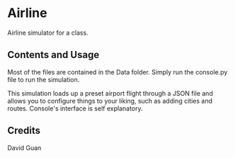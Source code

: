 # Airline

Airline simulator for a class. 

## Contents and Usage

Most of the files are contained in the Data folder. Simply run the console.py file to run the simulation.

This simulation loads up a preset airport flight through a JSON file and allows you to configure things to your liking, such as adding cities and routes. Console's interface is self explanatory.

## Credits

David Guan
